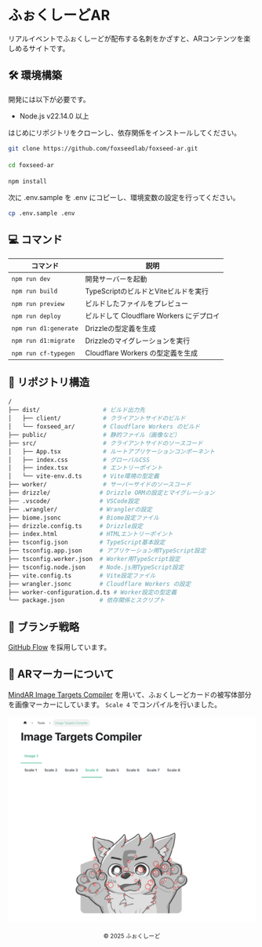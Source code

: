 # ふぉくしーどAR
リアルイベントでふぉくしーどが配布する名刺をかざすと、ARコンテンツを楽しめるサイトです。

## 🛠 環境構築
開発には以下が必要です。

- Node.js v22.14.0 以上

はじめにリポジトリをクローンし、依存関係をインストールしてください。

```sh
git clone https://github.com/foxseedlab/foxseed-ar.git

cd foxseed-ar

npm install
```

次に .env.sample を .env にコピーし、環境変数の設定を行ってください。

```sh
cp .env.sample .env
```

## 💻 コマンド
| コマンド | 説明 |
| --- | --- |
| `npm run dev` | 開発サーバーを起動 |
| `npm run build` | TypeScriptのビルドとViteビルドを実行 |
| `npm run preview` | ビルドしたファイルをプレビュー |
| `npm run deploy` | ビルドして Cloudflare Workers にデプロイ |
| `npm run d1:generate` | Drizzleの型定義を生成 |
| `npm run d1:migrate` | Drizzleのマイグレーションを実行 |
| `npm run cf-typegen` | Cloudflare Workers の型定義を生成 |

## 📁 リポジトリ構造
```sh
/
├── dist/                  # ビルド出力先
│   ├── client/            # クライアントサイドのビルド
│   └── foxseed_ar/        # Cloudflare Workers のビルド
├── public/                # 静的ファイル（画像など）
├── src/                   # クライアントサイドのソースコード
│   ├── App.tsx            # ルートアプリケーションコンポーネント
│   ├── index.css          # グローバルCSS
│   ├── index.tsx          # エントリーポイント
│   └── vite-env.d.ts      # Vite環境の型定義
├── worker/                # サーバーサイドのソースコード
├── drizzle/              # Drizzle ORMの設定とマイグレーション
├── .vscode/              # VSCode設定
├── .wrangler/            # Wranglerの設定
├── biome.jsonc           # Biome設定ファイル
├── drizzle.config.ts     # Drizzle設定
├── index.html            # HTMLエントリーポイント
├── tsconfig.json         # TypeScript基本設定
├── tsconfig.app.json     # アプリケーション用TypeScript設定
├── tsconfig.worker.json  # Worker用TypeScript設定
├── tsconfig.node.json    # Node.js用TypeScript設定
├── vite.config.ts        # Vite設定ファイル
├── wrangler.jsonc        # Cloudflare Workers の設定
├── worker-configuration.d.ts # Worker設定の型定義
└── package.json          # 依存関係とスクリプト
```

## 🔀 ブランチ戦略
[GitHub Flow](https://docs.github.com/en/get-started/quickstart/github-flow) を採用しています。

## 🌠 ARマーカーについて
[MindAR Image Targets Compiler](https://hiukim.github.io/mind-ar-js-doc/tools/compile/) を用いて、ふぉくしーどカードの被写体部分を画像マーカーにしています。 `Scale 4` でコンパイルを行いました。

![画像作成様子](./docs/marker-creation.png)

<div align="center">
<small>
© 2025 ふぉくしーど
</small>
</div>
